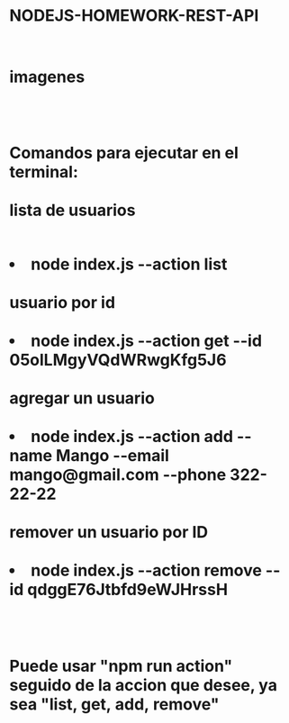 # NODEJS-HOMEWORK-REST-API





<br/>
<h1>imagenes <h1>
<a href='https://ibb.co/sWGXttg/' target='_blank'>
<img src='https://ibb.co/sWGXttg' border='0' alt=''/></a>


<a href='https://ibb.co/6FHmMMP' target='_blank'>
<img src='https://ibb.co/6FHmMMP' border='0' alt=''/></a>


Comandos para ejecutar en el terminal:<br/><br/>
<b>
lista de usuarios<br/><br/>
</b>
<li>node index.js --action list<br/><br/></li>
<b>
usuario por id<br/><br/>
</b>
<li>node index.js --action get --id 05olLMgyVQdWRwgKfg5J6<br/><br/></li>
<b>
agregar un usuario<br/><br/>
</b>
<li>node index.js --action add --name Mango --email mango@gmail.com --phone 322-22-22<br/><br/></li>
<b>
remover un usuario por ID<br/><br/>
</b>
<li>node index.js --action remove --id qdggE76Jtbfd9eWJHrssH<br/><br/></li>
<br/><br/>
Puede usar "npm run action" seguido de la accion que desee, ya sea "list, get, add, remove"
